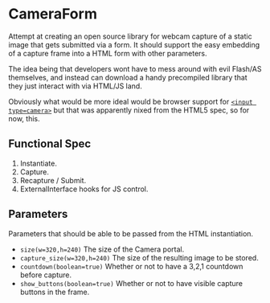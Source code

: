 CameraForm
==========
Attempt at creating an open source library for webcam capture of a static image that gets submitted via a form.  It should support the easy embedding of a capture frame into a HTML form with other parameters.

The idea being that developers wont have to mess around with evil Flash/AS themselves, and instead can download a handy precompiled library that they just interact with via HTML/JS land. 

Obviously what would be more ideal would be browser support for [`<input type=camera>`](http://ajaxian.com/archives/input-camera) but that was apparently nixed from the HTML5 spec, so for now, this.

Functional Spec
---------------
1. Instantiate.
1. Capture.
1. Recapture / Submit.
1. ExternalInterface hooks for JS control.

Parameters
----------
Parameters that should be able to be passed from the HTML instantiation.

* `size(w=320,h=240)`
  The size of the Camera portal.
* `capture_size(w=320,h=240)`
  The size of the resulting image to be stored.
* `countdown(boolean=true)`
  Whether or not to have a 3,2,1 countdown before capture.
* `show_buttons(boolean=true)`
  Whether or not to have visible capture buttons in the frame.
